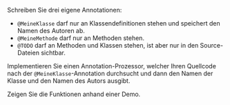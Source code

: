 Schreiben Sie drei eigene Annotationen:

-   `@MeineKlasse` darf nur an Klassendefinitionen stehen und speichert den Namen des Autoren ab.
-   `@MeineMethode` darf nur an Methoden stehen.
-   `@TODO` darf an Methoden und Klassen stehen, ist aber nur in den Source-Dateien sichtbar.

Implementieren Sie einen Annotation-Prozessor, welcher Ihren Quellcode nach der `@MeineKlasse`-Annotation
durchsucht und dann den Namen der Klasse und den Namen des Autors ausgibt.

Zeigen Sie die Funktionen anhand einer Demo.
